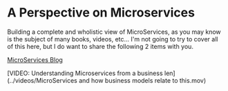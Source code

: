 # A Perspective on Microservices

Building a complete and wholistic view of MicroServices, as you may know is the subject of many books, videos, etc...   I'm not going to try to cover all of this here, but I do want to share the following 2 items with you.

[MicroServices Blog](https://garysmicroservices.wordpress.com)

[VIDEO: Understanding Microservices from a business len](../videos/MicroServices and how business models relate to this.mov)
